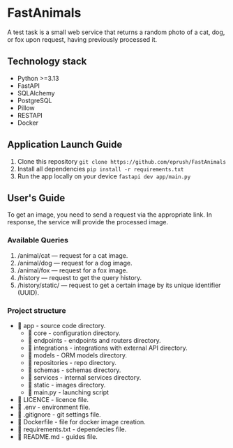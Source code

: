 # FastAnimals
A test task is a small web service that returns a random photo of a cat, dog, or fox upon request, having previously processed it.

## Technology stack
- Python >=3.13
- FastAPI
- SQLAlchemy
- PostgreSQL
- Pillow
- RESTAPI
- Docker

## Application Launch Guide
1. Clone this repository ``` git clone https://github.com/eprush/FastAnimals ```
2. Install all dependencies ``` pip install -r requirements.txt ```
3. Run the app locally on your device ``` fastapi dev app/main.py ```

## User's Guide
To get an image, you need to send a request via the appropriate link. In response, the service will provide the processed image.

### Available Queries
1. /animal/cat — request for a cat image.
2. /animal/dog — request for a dog image.
3. /animal/fox — request for a fox image.
4. /history — request to get the query history.
5. /history/static/<uuid> — request to get a certain image by its unique identifier (UUID).

### Project structure
- 📁 app - source code directory.
    - 📁 core - configuration directory.
    - 📁 endpoints - endpoints and routers directory.
    - 📁 integrations - integrations with external API directory.
    - 📁 models - ORM models directory.
    - 📁 repositories - repo directory.
    - 📁 schemas - schemas directory.
    - 📁 services - internal services directory.
    - 📁 static - images directory.
    - 📄 main.py - launching script
- 📄 LICENCE - licence file.
- 📄 .env - environment file.
- 📄 .gitignore - git settings file.
- 📄 Dockerfile - file for docker image creation.
- 📄 requirements.txt - dependecies file.
- 📄 README.md - guides file.
